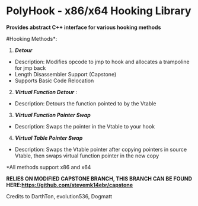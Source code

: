 # PolyHook - x86/x64 Hooking Library
**Provides abstract C++ interface  for various hooking methods**

#Hooking Methods*:

1. **_Detour_**
  * Description: Modifies opcode to jmp to hook and allocates a trampoline for jmp back
  * Length Disassembler Support (Capstone)
  * Supports Basic Code Relocation

2. **_Virtual Function Detour_** : 
  * Description: Detours the function pointed to by the Vtable

3. **_Virtual Function Pointer Swap_** 
  * Description: Swaps the pointer in the Vtable to your hook
  
4. **_Virtual Table Pointer Swap_**
  * Description: Swaps the Vtable pointer after copying pointers in source Vtable, 
  then swaps virtual function pointer in the new copy

*All methods support x86 and x64

**RELIES ON MODIFIED CAPSTONE BRANCH, THIS BRANCH CAN BE FOUND HERE:https://github.com/stevemk14ebr/capstone**

Credits to DarthTon, evolution536, Dogmatt
